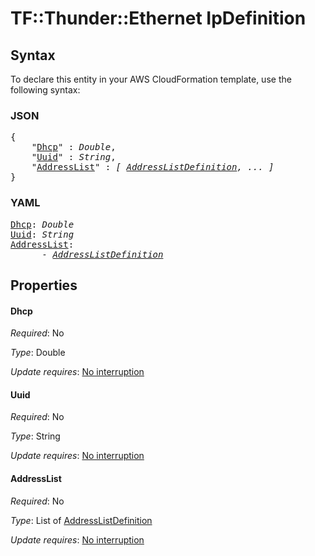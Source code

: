 # TF::Thunder::Ethernet IpDefinition

## Syntax

To declare this entity in your AWS CloudFormation template, use the following syntax:

### JSON

<pre>
{
    "<a href="#dhcp" title="Dhcp">Dhcp</a>" : <i>Double</i>,
    "<a href="#uuid" title="Uuid">Uuid</a>" : <i>String</i>,
    "<a href="#addresslist" title="AddressList">AddressList</a>" : <i>[ <a href="addresslistdefinition.md">AddressListDefinition</a>, ... ]</i>
}
</pre>

### YAML

<pre>
<a href="#dhcp" title="Dhcp">Dhcp</a>: <i>Double</i>
<a href="#uuid" title="Uuid">Uuid</a>: <i>String</i>
<a href="#addresslist" title="AddressList">AddressList</a>: <i>
      - <a href="addresslistdefinition.md">AddressListDefinition</a></i>
</pre>

## Properties

#### Dhcp

_Required_: No

_Type_: Double

_Update requires_: [No interruption](https://docs.aws.amazon.com/AWSCloudFormation/latest/UserGuide/using-cfn-updating-stacks-update-behaviors.html#update-no-interrupt)

#### Uuid

_Required_: No

_Type_: String

_Update requires_: [No interruption](https://docs.aws.amazon.com/AWSCloudFormation/latest/UserGuide/using-cfn-updating-stacks-update-behaviors.html#update-no-interrupt)

#### AddressList

_Required_: No

_Type_: List of <a href="addresslistdefinition.md">AddressListDefinition</a>

_Update requires_: [No interruption](https://docs.aws.amazon.com/AWSCloudFormation/latest/UserGuide/using-cfn-updating-stacks-update-behaviors.html#update-no-interrupt)

